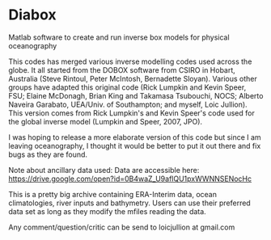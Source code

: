 # Diabox
Matlab software to create and run inverse box models for physical oceanography

This codes has merged various inverse modelling codes used across the globe. It all started from the DOBOX software from CSIRO in Hobart, Australia (Steve Rintoul, Peter McIntosh, Bernadette Sloyan). Various other groups have adapted this original code (Rick Lumpkin and Kevin Speer, FSU; Elaine McDonagh, Brian King and Takamasa Tsubouchi, NOCS; Alberto Naveira Garabato, UEA/Univ. of Southampton; and myself, Loic Jullion). This version comes from Rick Lumpkin's and Kevin Speer's code used for the global inverse model (Lumpkin and Speer, 2007, JPO).

I was hoping to release a more elaborate version of this code but since I am leaving oceanography, I thought it would be better to put it out there and fix bugs as they are found. 

Note about ancillary data used: Data are accessible here: https://drive.google.com/open?id=0B4waZ_U9aflQU1pxWWNNSENocHc

This is a pretty big archive containing ERA-Interim data, ocean climatologies, river inputs and bathymetry. Users can use their preferred data set as long as they modify the mfiles reading the data.

Any comment/question/critic can be send to loicjullion at gmail.com
